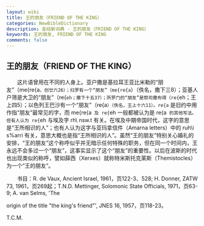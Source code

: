 ```yaml
---
layout: wiki
title: 王的朋友（FRIEND OF THE KING）
categories: NewBibleDictionary
description: 圣经新词典 - 王的朋友（FRIEND OF THE KING）
keywords: 王的朋友, FRIEND OF THE KING
comments: false
---
```


## 王的朋友（FRIEND OF THE KING）

　　这片语曾用在不同的人身上。亚户撒是基拉耳王亚比米勒的“朋友”（me{re{a`，创廿六26）；扫罗有一个“朋友”（me{re{a`）（佚名，撒下三8）；亚基人户筛是大卫的“朋友”（re{`eh；撒下十五37）；所罗门的“朋友”是祭司撒布得（re{`eh；王上四5）；以色列王巴沙有一个“朋友”（re{a`）（佚名，王上十六11）。re{a` 是旧约中用作指“朋友”最常见的字，而 me{re{a` 及 re{`eh 一般都被认为是 re{a` 的其他写法。但有人认为 re{`eh 与埃及字 rh\ nsw.t 有关。在埃及中期帝国时代，这字的意思是“王所相识的人”；也有人认为这字与亚玛拿信件（Amarna letters）中的 ruh\i s%arri 有关，意思大概也是指“王所相识的人”。虽然“王的朋友”特别关心婚礼的安排，“王的朋友”这个称呼似乎并无暗示任何特殊的职务，但在同一个时间内，王永远不会多过一个“朋友”，这事实显示了这个“朋友”的重要性。以后在波斯的时代也出现类似的称呼，譬如薛西（Xerxes）就称特米斯托克莱斯（Themistocles）为一个“王的朋友”。

　　书目：R. de Vaux, Ancient Israel, 1961，页122-3、528; H. Donner, ZATW 73, 1961，页269起；T.N.D. Mettinger, Solomonic State Officials, 1971，页63-9; A. van Selms, 'The

origin of the title "the king's friend"', JNES 16, 1957，页118-23。

T.C.M.








